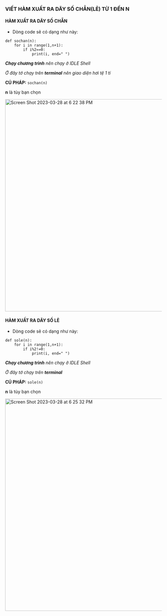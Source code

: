### VIẾT HÀM XUẤT RA DÃY SỐ CHẲN(LẺ) TỪ 1 ĐẾN N 

#### HÀM XUẤT RA DÃY SỐ CHẴN 

- Dòng code sẽ có dạng như này: 
```
def sochan(n):
    for i in range(1,n+1):
	    if i%2==0:
		    print(i, end=" ")
```        

***Chạy chương trình*** _nên chạy ở IDLE Shell_

_Ở đây tớ chạy trên **terminal** nên giao diện hơi tệ 1 tí_

**CÚ PHÁP:** ```sochan(n)``` 

**n** là tùy bạn chọn

<img width="682" alt="Screen Shot 2023-03-28 at 6 22 38 PM" src="https://user-images.githubusercontent.com/76782169/228220780-a8223c85-7a80-4164-b29e-b1a013c27f8f.png">

#### HÀM XUẤT RA DÃY SỐ LẺ

- Dòng code sẽ có dạng như này: 
```
def sole(n):
    for i in range(1,n+1):
	    if i%2!=0:
		    print(i, end=" ")
```        
***Chạy chương trình*** _nên chạy ở IDLE Shell_

_Ở đây tớ chạy trên **terminal**_

**CÚ PHÁP:** ```sole(n)``` 

**n** là tùy bạn chọn

<img width="682" alt="Screen Shot 2023-03-28 at 6 25 32 PM" src="https://user-images.githubusercontent.com/76782169/228221457-eba9fac6-0063-404a-8b5c-3c2ad15f6577.png">
